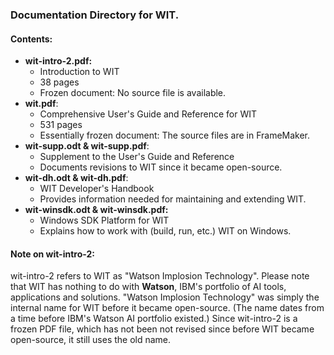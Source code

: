 ### Documentation Directory for WIT.

#### **Contents:**
* **wit-intro-2.pdf:**
  * Introduction to WIT
  * 38 pages
  * Frozen document: No source file is available.
* **wit.pdf**:
  * Comprehensive User's Guide and Reference for WIT
  * 531 pages
  * Essentially frozen document: The source files are in FrameMaker.
* **wit-supp.odt & wit-supp.pdf**:
  * Supplement to the User's Guide and Reference
  * Documents revisions to WIT since it became open-source.
* **wit-dh.odt & wit-dh.pdf**:
  * WIT Developer's Handbook
  * Provides information needed for maintaining and extending WIT.
* **wit-winsdk.odt & wit-winsdk.pdf:**
  * Windows SDK Platform for WIT
  * Explains how to work with (build, run, etc.) WIT on Windows.

#### **Note on wit-intro-2:**
wit-intro-2 refers to WIT as "Watson Implosion Technology".
Please note that WIT has nothing to do with **Watson**, IBM's portfolio of AI tools, applications and solutions.
"Watson Implosion Technology" was simply the internal name for WIT before it became open-source.
(The name dates from a time before IBM's Watson AI portfolio existed.)
Since wit-intro-2 is a frozen PDF file, which has not been not revised since before WIT became open-source, it still uses the old name.
